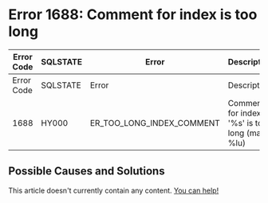 
# Error 1688: Comment for index is too long


| Error Code | SQLSTATE | Error | Description |
| --- | --- | --- | --- |
| Error Code | SQLSTATE | Error | Description |
| 1688 | HY000 | ER_TOO_LONG_INDEX_COMMENT | Comment for index '%s' is too long (max = %lu) |




## Possible Causes and Solutions


This article doesn't currently contain any content. [You can help!](/en/writing-and-editing-knowledge-base-articles/)

